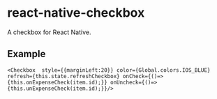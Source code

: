 # react-native-checkbox

A checkbox for React Native.

## Example 

    
    <Checkbox  style={{marginLeft:20}} color={Global.colors.IOS_BLUE}  refresh={this.state.refreshCheckbox} onCheck={()=>{this.onExpenseCheck(item.id);}} onUncheck={()=>{this.unExpenseCheck(item.id);}}/>



